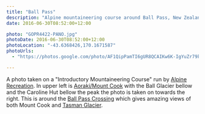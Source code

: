 ```yaml
---
title: "Ball Pass"
description: "Alpine mountaineering course around Ball Pass, New Zealand"
date: 2016-06-30T08:52:00+12:00

photo: "GOPR4422-PANO.jpg"
photoDate: 2016-06-30T08:52:00+12:00
photoLocation: "-43.6368426,170.1671587"
photoUrls:
  - "https://photos.google.com/photo/AF1QipPamTI6gUR8QCAIKw6K-IgYuZr79kSUAiEi1nB"

---
```


A photo taken on a "Introductory Mountaineering Course" run by [Alpine Recreation](http://www.alpinerecreation.com/intromountaineering.html). In upper left is [Aoraki/Mount Cook](https://en.wikipedia.org/wiki/Aoraki_/_Mount_Cook) with the Ball Glacier bellow and the Caroline Hut bellow the peak the photo is taken on towards the right. This is around the [Ball Pass Crossing](https://www.doc.govt.nz/parks-and-recreation/places-to-go/canterbury/places/aoraki-mount-cook-national-park/things-to-do/tracks/ball-pass-crossing/description/) which gives amazing views of both Mount Cook and [Tasman Glacier](https://en.wikipedia.org/wiki/Tasman_Glacier).